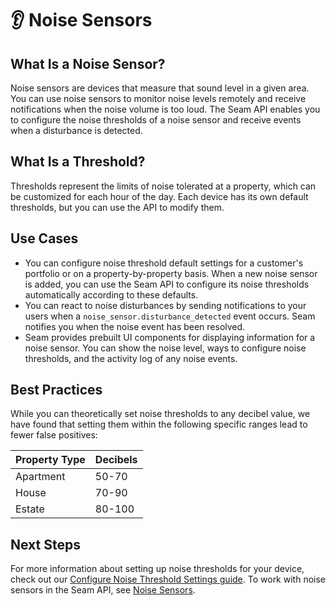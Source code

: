 # 👂 Noise Sensors

## What Is a Noise Sensor?

Noise sensors are devices that measure that sound level in a given area. You can use noise sensors to monitor noise levels remotely and receive notifications when the noise volume is too loud. The Seam API enables you to configure the noise thresholds of a noise sensor and receive events when a disturbance is detected.

## What Is a Threshold?

Thresholds represent the limits of noise tolerated at a property, which can be customized for each hour of the day. Each device has its own default thresholds, but you can use the API to modify them.

## Use Cases

* You can configure noise threshold default settings for a customer's portfolio or on a property-by-property basis. When a new noise sensor is added, you can use the Seam API to configure its noise thresholds automatically according to these defaults.
* You can react to noise disturbances by sending notifications to your users when a `noise_sensor.disturbance_detected` event occurs. Seam notifies you when the noise event has been resolved.
* Seam provides prebuilt UI components for displaying information for a noise sensor. You can show the noise level, ways to configure noise thresholds, and the activity log of any noise events.

## **Best Practices**

While you can theoretically set noise thresholds to any decibel value, we have found that setting them within the following specific ranges lead to fewer false positives:

| Property Type | Decibels |
| ------------- | -------- |
| Apartment     | 50-70    |
| House         | 70-90    |
| Estate        | 80-100   |

## **Next Steps**

For more information about setting up noise thresholds for your device, check out our [Configure Noise Threshold Settings guide](configure-noise-threshold-settings.md). To work with noise sensors in the Seam API, see [Noise Sensors](../../api-clients/noise-sensors/).
